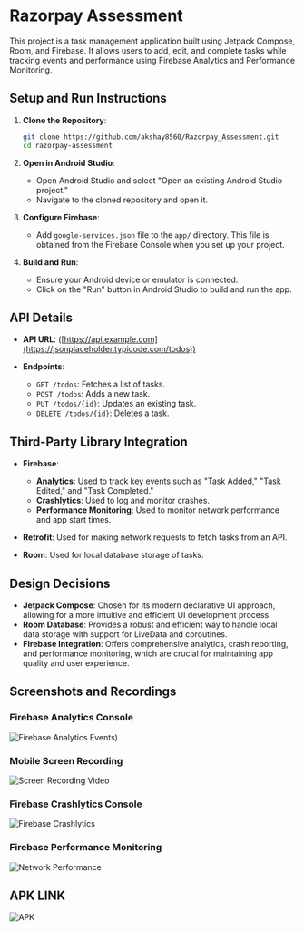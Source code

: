 # Razorpay Assessment

This project is a task management application built using Jetpack Compose, Room, and Firebase. It allows users to add, edit, and complete tasks while tracking events and performance using Firebase Analytics and Performance Monitoring.

## Setup and Run Instructions

1. **Clone the Repository**:
   ```bash
   git clone https://github.com/akshay8560/Razorpay_Assessment.git
   cd razorpay-assessment
   ```

2. **Open in Android Studio**:
   - Open Android Studio and select "Open an existing Android Studio project."
   - Navigate to the cloned repository and open it.

3. **Configure Firebase**:
   - Add  `google-services.json` file to the `app/` directory. This file is obtained from the Firebase Console when you set up your project.

4. **Build and Run**:
   - Ensure your Android device or emulator is connected.
   - Click on the "Run" button in Android Studio to build and run the app.

## API Details

- **API URL**: ([https://api.example.com](https://jsonplaceholder.typicode.com/todos))  

- **Endpoints**:
  - `GET /todos`: Fetches a list of tasks.
  - `POST /todos`: Adds a new task.
  - `PUT /todos/{id}`: Updates an existing task.
  - `DELETE /todos/{id}`: Deletes a task.

## Third-Party Library Integration

- **Firebase**:
  - **Analytics**: Used to track key events such as "Task Added," "Task Edited," and "Task Completed."
  - **Crashlytics**: Used to log and monitor crashes.
  - **Performance Monitoring**: Used to monitor network performance and app start times.

- **Retrofit**: Used for making network requests to fetch tasks from an API.

- **Room**: Used for local database storage of tasks.

## Design Decisions

- **Jetpack Compose**: Chosen for its modern declarative UI approach, allowing for a more intuitive and efficient UI development process.
- **Room Database**: Provides a robust and efficient way to handle local data storage with support for LiveData and coroutines.
- **Firebase Integration**: Offers comprehensive analytics, crash reporting, and performance monitoring, which are crucial for maintaining app quality and user experience.

## Screenshots and Recordings

### Firebase Analytics Console

![Firebase Analytics Events]([https://drive.google.com/file/d/1FNbi8MnzKh0-VCUflV7gK4j50yCKgPii/view?usp=sharing]))

### Mobile Screen Recording 

![Screen Recording Video]([https://www.youtube.com/shorts/6khK7akZ64g])

### Firebase Crashlytics Console

![Firebase Crashlytics]([path/to/crashlytics_screenshot.png](https://drive.google.com/file/d/1wW9nCtrumUvbL0QiO3vdif1w5UQL73YO/view?usp=sharing))

### Firebase Performance Monitoring

![Network Performance]([path/to/performance_screenshot.png](https://drive.google.com/file/d/1EAm-ZN_rBBlsypYZEAs9d8rwhGA4kQnJ/view?usp=sharing))

## APK LINK

![APK]([https://drive.google.com/file/d/1Q0_Ng2HkOrbCY-jfSQZqqWMJdYIvFPyJ/view?usp=sharing])




